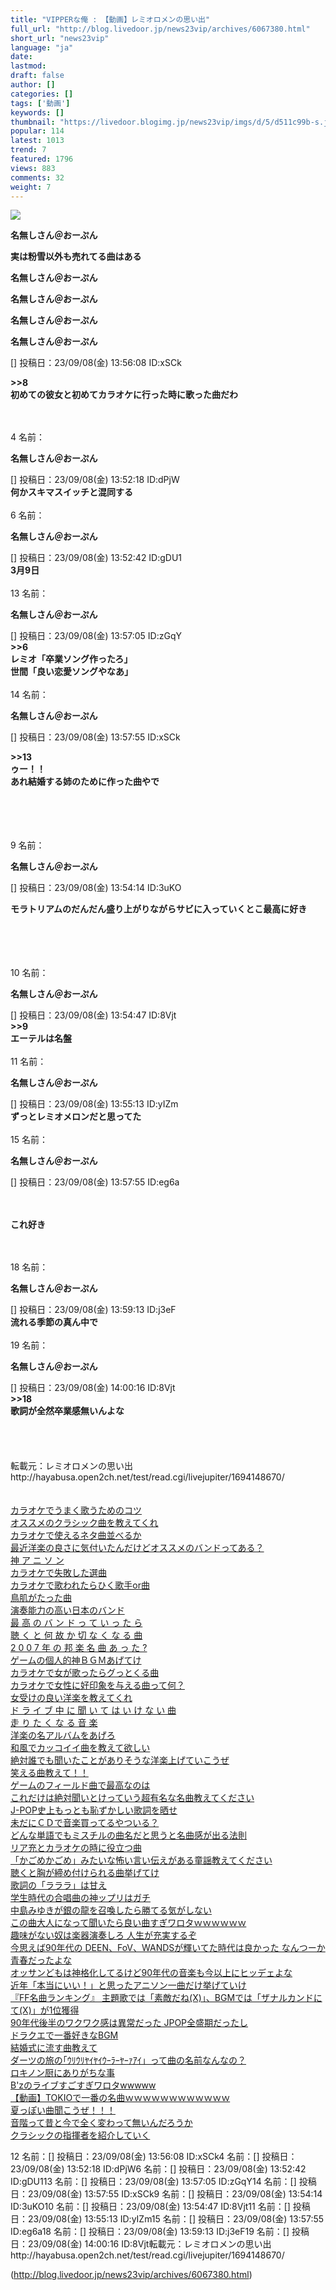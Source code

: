```yaml
---
title: "VIPPERな俺 : 【動画】レミオロメンの思い出"
full_url: "http://blog.livedoor.jp/news23vip/archives/6067380.html"
short_url: "news23vip"
language: "ja"
date: 
lastmod: 
draft: false
author: []
categories: []
tags: ['動画']
keywords: []
thumbnail: "https://livedoor.blogimg.jp/news23vip/imgs/d/5/d511c99b-s.jpg"
popular: 114
latest: 1013
trend: 7
featured: 1796
views: 883
comments: 32
weight: 7
---
```


![](https://livedoor.blogimg.jp/news23vip/imgs/d/5/d511c99b-s.jpg)

<div><p><b>名無しさん＠おーぷん</b></p><p><b>実は粉雪以外も売れてる曲はある</b></p><p><b>名無しさん＠おーぷん</b></p><p><b>名無しさん＠おーぷん</b></p><p><b>名無しさん＠おーぷん</b></p><p><b>名無しさん＠おーぷん</b></p>[] 投稿日：23/09/08(金) 13:56:08 ID:xSCk<br> <p><b>>>8<br> 初めての彼女と初めてカラオケに行った時に歌った曲だわ</b></p><br> <br> 4 名前：<p><b>名無しさん＠おーぷん</b></p>[] 投稿日：23/09/08(金) 13:52:18 ID:dPjW<br> <b>何かスキマスイッチと混同する</b><br> <br> 6 名前：<p><b>名無しさん＠おーぷん</b></p>[] 投稿日：23/09/08(金) 13:52:42 ID:gDU1<br> <b>3月9日</b><br> <br> 13 名前：<p><b>名無しさん＠おーぷん</b></p>[] 投稿日：23/09/08(金) 13:57:05 ID:zGqY<br> <b>>>6<br> レミオ「卒業ソング作ったろ」<br> 世間「良い恋愛ソングやなあ」</b><br> <br> 14 名前：<p><b>名無しさん＠おーぷん</b></p>[] 投稿日：23/09/08(金) 13:57:55 ID:xSCk<br> <b><p>>>13<br> ゥー！！<br> あれ結婚する姉のために作った曲やで</p></b><br> <br> <br> <br> 9 名前：<p><b>名無しさん＠おーぷん</b></p>[] 投稿日：23/09/08(金) 13:54:14 ID:3uKO<br> <p><b>モラトリアムのだんだん盛り上がりながらサビに入っていくとこ最高に好き</b></p><br> <br> <br> <br> 10 名前：<p><b>名無しさん＠おーぷん</b></p>[] 投稿日：23/09/08(金) 13:54:47 ID:8Vjt<br> <b>>>9<br> エーテルは名盤</b><br> <br> 11 名前：<p><b>名無しさん＠おーぷん</b></p>[] 投稿日：23/09/08(金) 13:55:13 ID:yIZm<br> <b>ずっとレミオメロンだと思ってた</b><br> <br> 15 名前：<p><b>名無しさん＠おーぷん</b></p>[] 投稿日：23/09/08(金) 13:57:55 ID:eg6a<br> <br> <br> <b><p>これ好き</p></b><br> <br> 18 名前：<p><b>名無しさん＠おーぷん</b></p>[] 投稿日：23/09/08(金) 13:59:13 ID:j3eF<br> <b>流れる季節の真ん中で</b><br> <br> 19 名前：<p><b>名無しさん＠おーぷん</b></p>[] 投稿日：23/09/08(金) 14:00:16 ID:8Vjt<br> <b>>>18<br> 歌詞が全然卒業感無いんよな</b><br> <br> <br> <br> <br> 転載元：レミオロメンの思い出<br> http://hayabusa.open2ch.net/test/read.cgi/livejupiter/1694148670/<br> <br> <br> <a href='http://blog.livedoor.jp/news23vip/archives/1496042.html' target='_blank'>カラオケでうまく歌うためのコツ</a><br> <a href='http://blog.livedoor.jp/news23vip/archives/1495989.html' target='_blank'>オススメのクラシック曲を教えてくれ</a><br> <a href='http://blog.livedoor.jp/news23vip/archives/1495964.html' target='_blank'>カラオケで使えるネタ曲並べるか</a><br> <a href='http://blog.livedoor.jp/news23vip/archives/1495954.html' target='_blank'>最近洋楽の良さに気付いたんだけどオススメのバンドってある？</a><br> <a href='http://blog.livedoor.jp/news23vip/archives/1495878.html' target='_blank'>神 ア ニ ソ ン</a><br> <a href='http://blog.livedoor.jp/news23vip/archives/1495847.html' target='_blank'>カラオケで失敗した選曲</a><br> <a href='http://blog.livedoor.jp/news23vip/archives/1495786.html' target='_blank'>カラオケで歌われたらひく歌手or曲</a><br> <a href='http://blog.livedoor.jp/news23vip/archives/1495771.html' target='_blank'>鳥肌がたった曲</a><br> <a href='http://blog.livedoor.jp/news23vip/archives/1496174.html' target='_blank'>演奏能力の高い日本のバンド</a><br> <a href='http://blog.livedoor.jp/news23vip/archives/1496186.html' target='_blank'> 最 高 の バ ン ド っ て い っ た ら</a><br> <a href='http://blog.livedoor.jp/news23vip/archives/1496221.html' target='_blank'>聴 く と 何 故 か 切 な く な る 曲</a><br> <a href='http://blog.livedoor.jp/news23vip/archives/1496413.html' target='_blank'>2 0 0 7 年 の 邦 楽 名 曲 あ っ た ?</a><br> <a href='http://blog.livedoor.jp/news23vip/archives/1496582.html' target='_blank'>ゲームの個人的神ＢＧＭあげてけ</a><br> <a href='http://blog.livedoor.jp/news23vip/archives/1496886.html' target='_blank'>カラオケで女が歌ったらグっとくる曲</a><br> <a href='http://blog.livedoor.jp/news23vip/archives/1496905.html' target='_blank'>カラオケで女性に好印象を与える曲って何？</a><br> <a href='http://blog.livedoor.jp/news23vip/archives/1497208.html' target='_blank'>女受けの良い洋楽を教えてくれ</a><br> <a href='http://blog.livedoor.jp/news23vip/archives/1497478.html' target='_blank'>ド ラ イ ブ 中 に 聞 い て は い け な い 曲</a><br> <a href='http://blog.livedoor.jp/news23vip/archives/1497515.html' target='_blank'> 走 り た く な る 音 楽 </a><br> <a href='http://blog.livedoor.jp/news23vip/archives/1498667.html' target='_blank'>洋楽の名アルバムをあげろ</a><br> <a href='http://blog.livedoor.jp/news23vip/archives/1498714.html' target='_blank'>和風でカッコイイ曲を教えて欲しい</a><br> <a href='http://blog.livedoor.jp/news23vip/archives/1498717.html' target='_blank'>絶対誰でも聞いたことがありそうな洋楽上げていこうぜ</a><br> <a href='http://blog.livedoor.jp/news23vip/archives/1499422.html' target='_blank'>笑える曲教えて！！</a><br> <a href='http://blog.livedoor.jp/news23vip/archives/1499453.html' target='_blank'>ゲームのフィールド曲で最高なのは</a><br> <a href='http://blog.livedoor.jp/news23vip/archives/2149996.html' target='_blank'>これだけは絶対聞いとけっていう超有名な名曲教えてください</a><br> <a href='http://blog.livedoor.jp/news23vip/archives/2891295.html' target='_blank'>J-POP史上もっとも恥ずかしい歌詞を晒せ</a><br> <a href='http://blog.livedoor.jp/news23vip/archives/2939510.html' target='_blank'>未だにＣＤで音楽買ってるやついる？</a><br> <a href='http://blog.livedoor.jp/news23vip/archives/2971589.html' target='_blank'>どんな単語でもミスチルの曲名だと思うと名曲感が出る法則</a><br> <a href='http://blog.livedoor.jp/news23vip/archives/3029720.html' target='_blank'>リア充とカラオケの時に役立つ曲</a><br> <a href='http://blog.livedoor.jp/news23vip/archives/3058133.html' target='_blank'>「かごめかごめ」みたいな怖い言い伝えがある童謡教えてください</a><br> <a href='http://blog.livedoor.jp/news23vip/archives/3086530.html' target='_blank'>聴くと胸が締め付けられる曲挙げてけ</a><br> <a href='http://blog.livedoor.jp/news23vip/archives/3098737.html' target='_blank'>歌詞の「ラララ」は甘え</a><br> <a href='http://blog.livedoor.jp/news23vip/archives/3106010.html' target='_blank'>学生時代の合唱曲の神ップリはガチ</a><br> <a href='http://blog.livedoor.jp/news23vip/archives/3135784.html' target='_blank'>中島みゆきが銀の龍を召喚したら勝てる気がしない</a><br> <a href='http://blog.livedoor.jp/news23vip/archives/3572781.html' target='_blank'>この曲大人になって聞いたら良い曲すぎワロタｗｗｗｗｗｗ</a><br> <a href='http://blog.livedoor.jp/news23vip/archives/3811197.html' target='_blank'>趣味がない奴は楽器演奏しろ 人生が充実するぞ</a><br> <a href='http://blog.livedoor.jp/news23vip/archives/3885519.html' target='_blank'>今思えば90年代の DEEN、FoV、WANDSが輝いてた時代は良かった なんつーか青春だったよな</a><br> <a href='http://blog.livedoor.jp/news23vip/archives/3945883.html' target='_blank'>オッサンどもは神格化してるけど90年代の音楽も今以上にヒッデェよな</a><br> <a href='http://blog.livedoor.jp/news23vip/archives/3975293.html' target='_blank'>近年「本当にいい！」と思ったアニソン一曲だけ挙げていけ</a><br> <a href='http://blog.livedoor.jp/news23vip/archives/3985892.html' target='_blank'>『FF名曲ランキング』 主題歌では「素敵だね(X)」、BGMでは「ザナルカンドにて(X)」が1位獲得</a><br> <a href='http://blog.livedoor.jp/news23vip/archives/4006887.html' target='_blank'>90年代後半のワクワク感は異常だった JPOP全盛期だったし</a><br> <a href='http://blog.livedoor.jp/news23vip/archives/4023985.html' target='_blank'>ドラクエで一番好きなBGM</a><br> <a href='http://blog.livedoor.jp/news23vip/archives/4046091.html' target='_blank'>結婚式に流す曲教えて</a><br> <a href='http://blog.livedoor.jp/news23vip/archives/4155146.html' target='_blank'>ダーツの旅の｢ｳﾘｳﾘﾔｲﾔｲｳｰﾗｰﾔｰｧｱｲ」って曲の名前なんなの？</a><br> <a href='http://blog.livedoor.jp/news23vip/archives/4261014.html' target='_blank'>ロキノン厨にありがちな事</a><br> <a href='http://blog.livedoor.jp/news23vip/archives/4667723.html' target='_blank'>B'zのライブすごすぎワロタwwwww</a><br> <a href='http://blog.livedoor.jp/news23vip/archives/4683270.html' target='_blank'>【動画】TOKIOで一番の名曲ｗｗｗｗｗｗｗｗｗｗｗｗ</a><br> <a href='http://blog.livedoor.jp/news23vip/archives/4710691.html' target='_blank'>夏っぽい曲聞こうぜ！！！</a><br> <a href='http://blog.livedoor.jp/news23vip/archives/4837884.html' target='_blank'>音階って昔と今で全く変わって無いんだろうか</a><br> <a href='http://blog.livedoor.jp/news23vip/archives/4863008.html' target='_blank'>クラシックの指揮者を紹介していく</a> <p>12 名前：[] 投稿日：23/09/08(金) 13:56:08 ID:xSCk4 名前：[] 投稿日：23/09/08(金) 13:52:18 ID:dPjW6 名前：[] 投稿日：23/09/08(金) 13:52:42 ID:gDU113 名前：[] 投稿日：23/09/08(金) 13:57:05 ID:zGqY14 名前：[] 投稿日：23/09/08(金) 13:57:55 ID:xSCk9 名前：[] 投稿日：23/09/08(金) 13:54:14 ID:3uKO10 名前：[] 投稿日：23/09/08(金) 13:54:47 ID:8Vjt11 名前：[] 投稿日：23/09/08(金) 13:55:13 ID:yIZm15 名前：[] 投稿日：23/09/08(金) 13:57:55 ID:eg6a18 名前：[] 投稿日：23/09/08(金) 13:59:13 ID:j3eF19 名前：[] 投稿日：23/09/08(金) 14:00:16 ID:8Vjt転載元：レミオロメンの思い出http://hayabusa.open2ch.net/test/read.cgi/livejupiter/1694148670/</p></div>

(http://blog.livedoor.jp/news23vip/archives/6067380.html)
